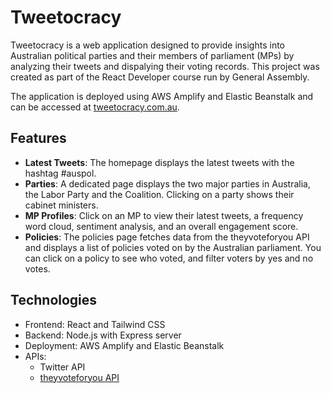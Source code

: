 # Tweetocracy

Tweetocracy is a web application designed to provide insights into Australian political parties and their members of parliament (MPs) by analyzing their tweets and dispalying their voting records. This project was created as part of the React Developer course run by General Assembly.

The application is deployed using AWS Amplify and Elastic Beanstalk and can be accessed at [tweetocracy.com.au](https://tweetocracy.com.au).

## Features

- **Latest Tweets**: The homepage displays the latest tweets with the hashtag #auspol.
- **Parties**: A dedicated page displays the two major parties in Australia, the Labor Party and the Coalition. Clicking on a party shows their cabinet ministers.
- **MP Profiles**: Click on an MP to view their latest tweets, a frequency word cloud, sentiment analysis, and an overall engagement score.
- **Policies**: The policies page fetches data from the theyvoteforyou API and displays a list of policies voted on by the Australian parliament. You can click on a policy to see who voted, and filter voters by yes and no votes.

## Technologies

- Frontend: React and Tailwind CSS
- Backend: Node.js with Express server
- Deployment: AWS Amplify and Elastic Beanstalk
- APIs:
  - Twitter API
  - [theyvoteforyou API](https://theyvoteforyou.org.au)




